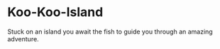 Koo-Koo-Island
==============

Stuck on an island you await the fish to guide you through an amazing adventure.
